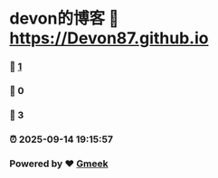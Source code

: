 # devon的博客 :link: https://Devon87.github.io 
### :page_facing_up: [1](https://Devon87.github.io/tag.html) 
### :speech_balloon: 0 
### :hibiscus: 3 
### :alarm_clock: 2025-09-14 19:15:57 
### Powered by :heart: [Gmeek](https://github.com/Meekdai/Gmeek)
